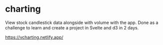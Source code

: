 # charting

View stock candlestick data alongside with volume with the app.
Done as a challenge to learn and create a project in Svelte and d3 in 2 days.

https://vcharting.netlify.app/
